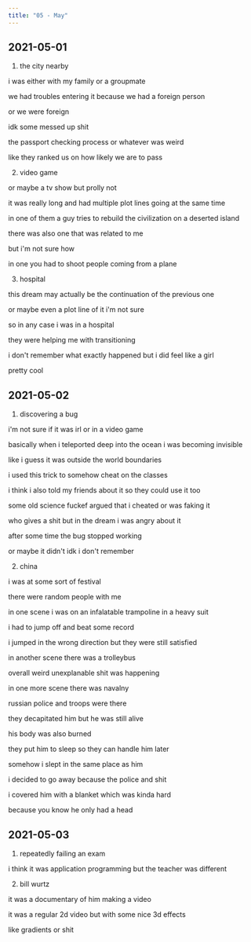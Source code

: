 ```yaml
---
title: "05 - May"
---
```


## 2021-05-01

1. the city nearby

i was either with my family or a groupmate

we had troubles entering it because we had a foreign person

or we were foreign

idk some messed up shit

the passport checking process or whatever was weird

like they ranked us on how likely we are to pass

2. video game

or maybe a tv show but prolly not

it was really long and had multiple plot lines going at the same time

in one of them a guy tries to rebuild the civilization on a deserted
island

there was also one that was related to me

but i'm not sure how

in one you had to shoot people coming from a plane

3. hospital

this dream may actually be the continuation of the previous one

or maybe even a plot line of it i'm not sure

so in any case i was in a hospital

they were helping me with transitioning

i don't remember what exactly happened but i did feel like a girl

pretty cool

## 2021-05-02

1. discovering a bug

i'm not sure if it was irl or in a video game

basically when i teleported deep into the ocean i was becoming
invisible

like i guess it was outside the world boundaries

i used this trick to somehow cheat on the classes

i think i also told my friends about it so they could use it too

some old science fuckef argued that i cheated or was faking it

who gives a shit but in the dream i was angry about it

after some time the bug stopped working

or maybe it didn't idk i don't remember

2. china

i was at some sort of festival

there were random people with me

in one scene i was on an infalatable trampoline in a heavy suit

i had to jump off and beat some record

i jumped in the wrong direction but they were still satisfied

in another scene there was a trolleybus

overall weird unexplanable shit was happening

in one more scene there was navalny

russian police and troops were there

they decapitated him but he was still alive

his body was also burned

they put him to sleep so they can handle him later

somehow i slept in the same place as him

i decided to go away because the police and shit

i covered him with a blanket which was kinda hard

because you know he only had a head

## 2021-05-03

1. repeatedly failing an exam

i think it was application programming but the teacher was different

2. bill wurtz

it was a documentary of him making a video

it was a regular 2d video but with some nice 3d effects

like gradients or shit
